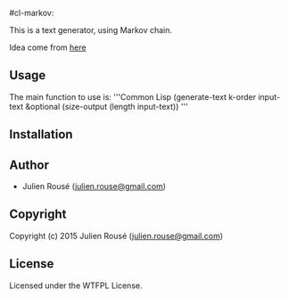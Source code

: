 #cl-markov:



This is a text generator, using  Markov chain.

Idea come from [here](http://www.cs.princeton.edu/courses/archive/fall08/cos226/assignments/model.html)


## Usage

The main function to use is:
'''Common Lisp
(generate-text k-order input-text &optional (size-output (length input-text))
'''


## Installation

## Author

* Julien Rousé (julien.rouse@gmail.com)

## Copyright

Copyright (c) 2015 Julien Rousé (julien.rouse@gmail.com)

## License

Licensed under the WTFPL License.